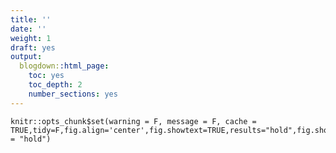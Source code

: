 ```yaml
---
title: ''
date: ''
weight: 1
draft: yes
output:
  blogdown::html_page:
    toc: yes
    toc_depth: 2
    number_sections: yes
---
```


```{r include=FALSE}
knitr::opts_chunk$set(warning = F, message = F, cache = TRUE,tidy=F,fig.align='center',fig.showtext=TRUE,results="hold",fig.show = "hold")
```

#
